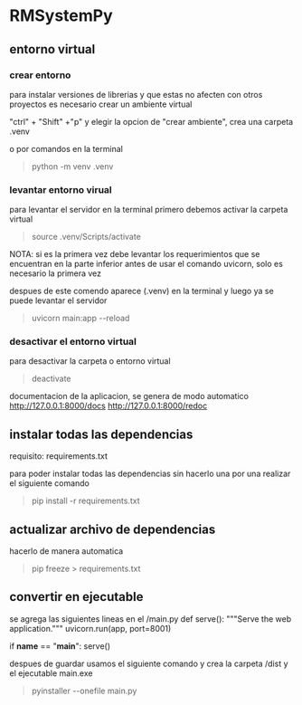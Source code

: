# RMSystemPy

## entorno virtual
### crear entorno
para instalar versiones de librerias y que estas no afecten con otros proyectos es necesario crear un ambiente virtual

"ctrl" + "Shift" +"p" y elegir la opcion de "crear ambiente", crea una carpeta .venv

o por comandos en la terminal

>python -m venv .venv


### levantar entorno virual
para levantar el servidor en la terminal primero debemos activar la carpeta virtual
>source .venv/Scripts/activate

NOTA: si es la primera vez debe levantar los requerimientos que se encuentran en la parte inferior antes de usar el comando uvicorn, solo es necesario la primera vez


despues de este comendo aparece (.venv) en la terminal y luego ya se puede levantar el servidor
>uvicorn main:app --reload
### desactivar el entorno virtual
para desactivar la carpeta o entorno virtual
>deactivate

documentacion de la aplicacion, se genera de modo automatico
http://127.0.0.1:8000/docs
http://127.0.0.1:8000/redoc


## instalar todas las dependencias
requisito: requirements.txt

para poder instalar todas las dependencias sin hacerlo una por una realizar el siguiente comando
>pip install -r requirements.txt

## actualizar archivo de dependencias
hacerlo de manera automatica
>pip freeze > requirements.txt

## convertir en ejecutable
se agrega las siguientes lineas en el /main.py
def serve():
    """Serve the web application."""
    uvicorn.run(app, port=8001)

if __name__ == "__main__":
    serve()

despues de guardar usamos el siguiente comando y crea la carpeta /dist y el ejecutable main.exe
>pyinstaller --onefile main.py